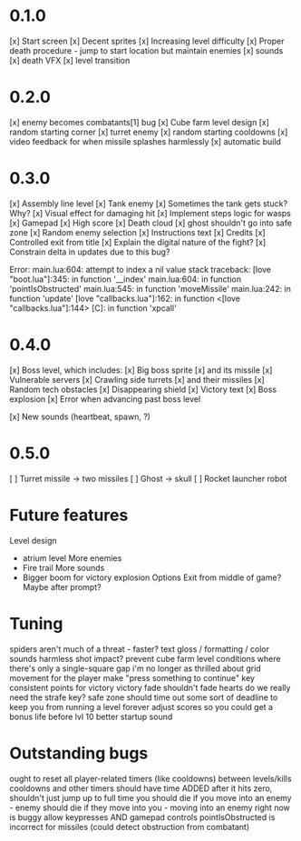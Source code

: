 # 0.1.0

[x] Start screen
[x] Decent sprites
[x] Increasing level difficulty
[x] Proper death procedure - jump to start location but maintain enemies
[x] sounds
[x] death VFX
[x] level transition

# 0.2.0

[x] enemy becomes combatants[1] bug
[x] Cube farm level design
[x] random starting corner
[x] turret enemy
[x] random starting cooldowns
[x] video feedback for when missile splashes harmlessly
[x] automatic build

# 0.3.0

[x] Assembly line level
[x] Tank enemy
[x] Sometimes the tank gets stuck? Why?
[x] Visual effect for damaging hit
[x] Implement steps logic for wasps
[x] Gamepad
[x] High score
[x] Death cloud
[x] ghost shouldn't go into safe zone
[x] Random enemy selection
[x] Instructions text
[x] Credits
[x] Controlled exit from title
[x] Explain the digital nature of the fight?
[x] Constrain delta in updates due to this bug?

Error: main.lua:604: attempt to index a nil value
stack traceback:
	[love "boot.lua"]:345: in function '__index'
	main.lua:604: in function 'pointIsObstructed'
	main.lua:545: in function 'moveMissile'
	main.lua:242: in function 'update'
	[love "callbacks.lua"]:162: in function <[love "callbacks.lua"]:144>
	[C]: in function 'xpcall'

# 0.4.0

[x] Boss level, which includes:
[x] Big boss sprite
[x] and its missile
[x] Vulnerable servers
[x] Crawling side turrets
[x] and their missiles
[x] Random tech obstacles
[x] Disappearing shield
[x] Victory text
[x] Boss explosion
[x] Error when advancing past boss level

[x] New sounds (heartbeat, spawn, ?)

# 0.5.0

[ ] Turret missile -> two missiles
[ ] Ghost -> skull
[ ] Rocket launcher robot

# Future features

Level design
- atrium level
More enemies
- Fire trail
More sounds
- Bigger boom for victory explosion
Options
Exit from middle of game? Maybe after prompt?

# Tuning

spiders aren't much of a threat - faster?
text gloss / formatting / color
sounds harmless shot impact?
prevent cube farm level conditions where there's only a single-square gap
i'm no longer as thrilled about grid movement for the player
make "press something to continue" key consistent
points for victory
victory fade shouldn't fade hearts
do we really need the strafe key?
safe zone should time out
some sort of deadline to keep you from running a level forever
adjust scores so you could get a bonus life before lvl 10
better startup sound

# Outstanding bugs

ought to reset all player-related timers (like cooldowns) between levels/kills
cooldowns and other timers should have time ADDED after it hits zero, shouldn't just jump up to full time
you should die if you move into an enemy - enemy should die if they move into you - moving into an enemy right now is buggy
allow keypresses AND gamepad controls
pointIsObstructed is incorrect for missiles (could detect obstruction from combatant)

